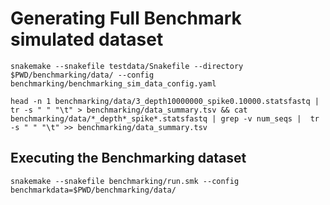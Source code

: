 # Generating Full Benchmark simulated dataset
```
snakemake --snakefile testdata/Snakefile --directory $PWD/benchmarking/data/ --config benchmarking/benchmarking_sim_data_config.yaml

head -n 1 benchmarking/data/3_depth10000000_spike0.10000.statsfastq |  tr -s " " "\t" > benchmarking/data_summary.tsv && cat benchmarking/data/*_depth*_spike*.statsfastq | grep -v num_seqs |  tr -s " " "\t" >> benchmarking/data_summary.tsv

```

## Executing the Benchmarking dataset

```
snakemake --snakefile benchmarking/run.smk --config benchmarkdata=$PWD/benchmarking/data/
```
